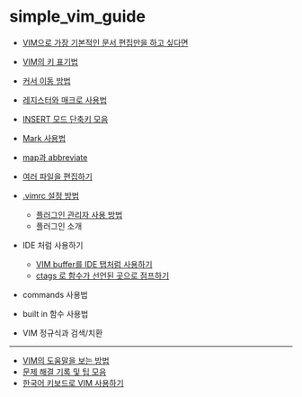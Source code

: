 # simple_vim_guide
* [VIM으로 가장 기본적인 문서 편집만을 하고 싶다면](md/for_beginners.md)
* [VIM의 키 표기법](md/keys_basic.md)
* [커서 이동 방법](md/moving.md)
* [레지스터와 매크로 사용법](md/register.md)
* [INSERT 모드 단축키 모음](md/insert_keys.md)
* [Mark 사용법](md/mark.md)
* [map과 abbreviate](md/map.md)
* [여러 파일을 편집하기](md/multiple_files.md)
* [.vimrc 설정 방법](md/vimrc.md)
    * [플러그인 관리자 사용 방법](md/plugin_man.md)
    * 플러그인 소개

* IDE 처럼 사용하기
    * [VIM buffer를 IDE 탭처럼 사용하기](md/buffertip.md)
    * [ctags 로 함수가 선언된 곳으로 점프하기](md/ctags.md)

* commands 사용법
* built in 함수 사용법
* VIM 정규식과 검색/치환

------

* [VIM의 도움말을 보는 방법](md/help.md)
* [문제 해결 기록 및 팁 모음](md/fixlog.md)
* [한국어 키보드로 VIM 사용하기](md/with_korean.md)

